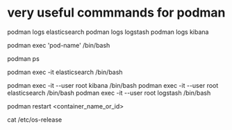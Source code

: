 # very useful commmands for podman

podman logs elasticsearch
podman logs logstash
podman logs kibana

podman exec 'pod-name' /bin/bash

podman ps

podman exec -it elasticsearch /bin/bash

podman exec -it --user root kibana /bin/bash
podman exec -it --user root elasticsearch /bin/bash
podman exec -it --user root logstash /bin/bash



podman restart <container_name_or_id>

cat /etc/os-release



